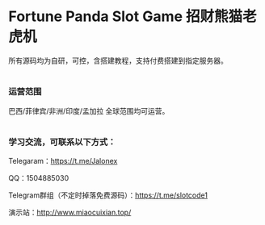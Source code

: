 # Fortune Panda Slot Game 招财熊猫老虎机

所有源码均为自研，可控，含搭建教程，支持付费搭建到指定服务器。

# 
### 运营范围
巴西/菲律宾/非洲/印度/孟加拉 
全球范围均可运营。

# 
### 学习交流，可联系以下方式：

Telegaram：https://t.me/Jalonex

QQ：1504885030

Telegram群组（不定时掉落免费源码）：https://t.me/slotcode1

演示站：http://www.miaocuixian.top/

